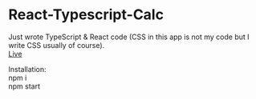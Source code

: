 # React-Typescript-Calc

Just wrote TypeScript & React code (CSS in this app is not my code but I write CSS usually of course).
<br><a href="https://react-typescript-calc.vercel.app/"  target="blank">Live<a/>

Installation:\
npm i\
npm start
